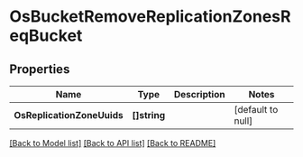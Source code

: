 # OsBucketRemoveReplicationZonesReqBucket

## Properties
Name | Type | Description | Notes
------------ | ------------- | ------------- | -------------
**OsReplicationZoneUuids** | **[]string** |  | [default to null]

[[Back to Model list]](../README.md#documentation-for-models) [[Back to API list]](../README.md#documentation-for-api-endpoints) [[Back to README]](../README.md)


